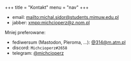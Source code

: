 +++
title = "Kontakt"
menu = "nav"
+++

 - email: <mailto:michal.sidor@students.mimuw.edu.pl>
 - jabber: <xmpp:michcioperz@z.nom.pl>

Mniej preferowane:

 - fediwersum (Mastodon, Pleroma, …): [@314@m.atm.pl](https://m.atm.pl/users/314)
 - discord: `Michcioperz#2658`
 - telegram: [@michcioperz](https://t.me/michcioperz)
